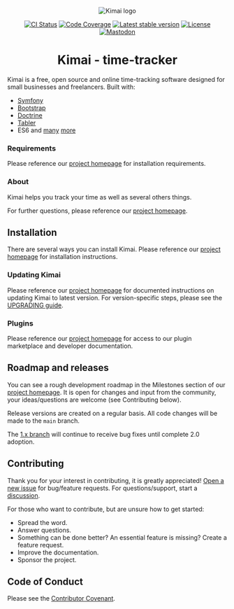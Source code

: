 <p align="center">
    <img src="https://raw.githubusercontent.com/kimai/images/main/repository-header.png" alt="Kimai logo">
</p>

<p align="center">
    <a href="https://github.com/kimai/kimai/actions"><img alt="CI Status" src="https://github.com/kimai/kimai/workflows/CI/badge.svg"></a>
    <a href="https://codecov.io/gh/kimai/kimai"><img alt="Code Coverage" src="https://codecov.io/gh/kimai/kimai/branch/main/graph/badge.svg"></a>
    <a href="https://packagist.org/packages/kimai/kimai"><img alt="Latest stable version" src="https://poser.pugx.org/kimai/kimai/v/stable"></a>
    <a href="https://www.gnu.org/licenses/agpl-3.0.en.html"><img alt="License" src="https://poser.pugx.org/kimai/kimai/license"></a>
    <a href="https://phpc.social/@kimai" rel="me"><img alt="Mastodon" src="https://img.shields.io/badge/toot-%40kimai-8c8dff"></a>
</p>

<h1 align="center">Kimai - time-tracker</h1>

Kimai is a free, open source and online time-tracking software designed for small businesses and freelancers. 
Built with:
- [Symfony](https://github.com/symfony/symfony)
- [Bootstrap](https://github.com/twbs/bootstrap)
- [Doctrine](https://github.com/doctrine/)
- [Tabler](https://github.com/kevinpapst/TablerBundle/)
- ES6 and [many](composer.json) [more](package.json)

### Requirements

Please reference our [project homepage]([url](https://www.kimai.org/)) for installation requirements.

### About

Kimai helps you track your time as well as several others things.

For further questions, please reference our [project homepage]([url](https://www.kimai.org/)).

## Installation
There are several ways you can install Kimai.
Please reference our [project homepage]([url](https://www.kimai.org/)) for installation instructions.

### Updating Kimai

Please reference our [project homepage]([url](https://www.kimai.org/)) for documented instructions on updating Kimai to latest version. For version-specific steps, please see the [UPGRADING guide](UPGRADING.md).

### Plugins

Please reference our [project homepage]([url](https://www.kimai.org/)) for access to our plugin marketplace and developer documentation.

## Roadmap and releases

You can see a rough development roadmap in the Milestones section of our [project homepage]([url](https://www.kimai.org/)).
It is open for changes and input from the community, your ideas/questions are welcome (see Contributing below).

Release versions are created on a regular basis.
All code changes will be made to the `main` branch.

The [1.x branch](https://github.com/kimai/kimai/tree/1.x) will continue to receive bug fixes until complete 2.0 adoption.

## Contributing

Thank you for your interest in contributing, it is greatly appreciated!
[Open a new issue](https://github.com/kimai/kimai/issues) for bug/feature requests.
For questions/support, start a [discussion](https://github.com/kimai/kimai/discussions).

For those who want to contribute, but are unsure how to get started:

- Spread the word.
- Answer questions.
- Something can be done better? An essential feature is missing? Create a feature request.
- Improve the documentation.
- Sponsor the project.

## Code of Conduct

Please see the [Contributor Covenant]([url](https://www.contributor-covenant.org/)).
